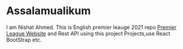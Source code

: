 # Assalamualikum
I am Nishat Ahmed. This is English premier leauge 2021 repo
[Premier League Website](https://modest-lovelace-7df389.netlify.app/)
and Rest API using this project Projects,use React BootStrap etc.
